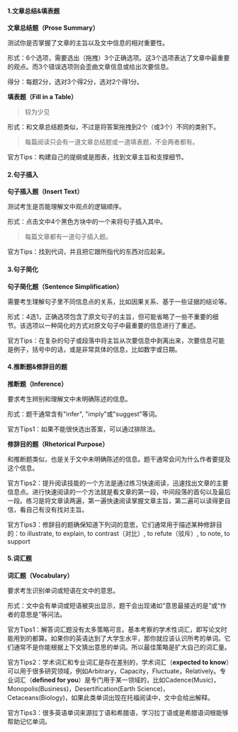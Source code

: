 #### 1.文章总结&填表题

**文章总结题（Prose Summary）**

测试你是否掌握了文章的主旨以及文中信息的相对重要性。

形式：6个选项，需要选出（拖拽）3个正确选项。这3个选项表达了文章中最重要的观点。而3个错误选项则会歪曲文章信息或给出次要信息。

得分：每题2分，选对3个得2分，选对2个得1分。

**填表题（Fill in a Table）**

> 较为少见

形式：和文章总结题类似，不过是将答案拖拽到2个（或3个）不同的类别下。

> 每篇阅读只会有一道文章总结题或一道填表题，不会两者都有。

官方Tips：构建自己的提纲或是图表，找到文章主旨和支撑细节。

#### 2.句子插入

**句子插入题（Insert Text）**

测试考生是否能理解文中观点的逻辑顺序。

形式：点击文中4个黑色方块中的一个来将句子插入其中。

> 每篇文章都有一道句子插入题。

官方Tips：找到代词，并且把它跟所指代的东西对应起来。

#### 3.句子简化

**句子简化题（Sentence Simplification）**

需要考生理解句子里不同信息点的关系，比如因果关系、基于一些证据的结论等。

形式：4选1，正确选项包含了原文句子的主旨，但可能省略了一些不重要的细节。该选项以一种简化的方式对原文句子中最重要的信息进行了重述。

官方Tips：在复杂的句子或段落中将主旨从次要信息中剥离出来，次要信息可能是例子，括号中的话，或是非常具体的信息，比如数字或日期。

#### 4.推断题&修辞目的题

**推断题（Inference）**

要求考生辨别和理解文中未明确陈述的信息。

形式：题干通常含有"infer", "imply"或"suggest"等词。

官方Tips1：如果不能很快选出答案，可以通过排除法。

**修辞目的题（Rhetorical Purpose）**

和推断题类似，也是关于文中未明确陈述的信息。题干通常会问为什么作者要提及这个信息。

官方Tips2：提升阅读技能的一个方法是通过练习快速阅读，迅速找出文章的主要信息点。进行快速阅读的一个方法就是看文章的第一段，中间段落的首句以及最后一段。练习是将文章读两遍，第一遍快速阅读掌握文章主旨，第二遍可以读得更自信，看自己有没有找对主旨。

官方Tips3：修辞目的题确保知道下列词的意思，它们通常用于描述某种修辞目的：to illustrate, to explain, to contrast（对比）, to refute（驳斥）, to note, to support

#### 5.词汇题

**词汇题（Vocabulary）**

要求考生识别单词或短语在文中的意思。

形式：文中会有单词或短语被突出显示，题干会出现诸如“意思最接近的是”或“作者的意思是”等问法。

官方Tips1：解答词汇题没有太多策略可言。基本考察的学术性词汇，即写论文时能用到的都算。如果你的英语达到了大学生水平，那你就应该认识所考的单词。它们通常不是你能根据上下文猜出意思的单词。所以最佳策略是扩大自己的词汇量。

官方Tips2：学术词汇和专业词汇是存在差别的，学术词汇（**expected to know**）可以用于很多研究领域，例如Arbitrary，Capacity，Fluctuate，Relatively。专业词汇（**defined for you**）是专门用于某一领域的，比如Cadence(Music)，Monopolis(Business)，Desertification(Earth Science)，Cetaceans(Biology)，如果此类单词出现在托福阅读中，文中会给出解释。

官方Tips3：很多英语单词来源拉丁语和希腊语，学习拉丁语或是希腊语词根能够帮助记忆单词。

